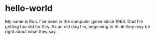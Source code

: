 # hello-world
My name is Ron. I've been in the computer game since 1964. God I'm getting too old for this.
As an old dog I'm, beginning to think they may be right about what they say.
